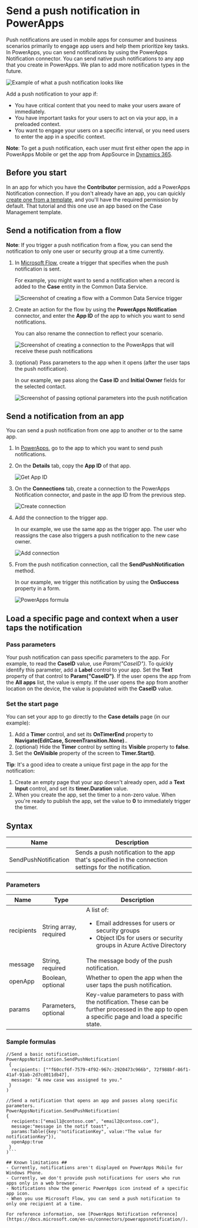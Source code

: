 <properties
	pageTitle="Send a push notification | Microsoft PowerApps"
	description="Learn how to send native push notifications to an app in PowerApps."
	services=""
	suite="powerapps"
	documentationCenter="na"
	authors="jamesol-msft"
	manager="anneta"
	editor=""
	tags=""
	/>

<tags
	ms.service="powerapps"
	ms.devlang="na"
	ms.topic="article"
	ms.tgt_pltfrm="na"
	ms.workload="na"
	ms.date="08/08/2017"
	ms.author="jamesol"/>

# Send a push notification in PowerApps #
Push notifications are used in mobile apps for consumer and business scenarios primarily to engage app users and help them prioritize key tasks. In PowerApps, you can send notifications by using the PowerApps Notification connector. You can send native push notifications to any app that you create in PowerApps. We plan to add more notification types in the future.

![Example of what a push notification looks like](./media/add-notifications/pic1-notification-screenshot.png)

Add a push notification to your app if:
- You have critical content that you need to make your users aware of immediately.
- You have important tasks for your users to act on via your app, in a preloaded context.
- You want to engage your users on a specific interval, or you need users to enter the app in a specific context.

**Note**: To get a push notification, each user must first either open the app in PowerApps Mobile or get the app from AppSource in [Dynamics 365](https://home.dynamics.com/).

## Before you start ##
In an app for which you have the **Contributor** permission, add a PowerApps Notification connection. If you don't already have an app, you can quickly [create one from a template](get-started-test-drive.md), and you'll have the required permission by default. That tutorial and this one use an app based on the Case Management template.

## Send a notification from a flow ##
**Note**: If you trigger a push notification from a flow, you can send the notification to only one user or security group at a time currently.

1. In [Microsoft Flow](https://flow.microsoft.com), create a trigger that specifies when the push notification is sent.

	For example, you might want to send a notification when a record is added to the **Case** entity in the Common Data Service.

	![Screenshot of creating a flow with a Common Data Service trigger](./media/add-notifications/pic4-step1-flowupdated.png)

2. Create an action for the flow by using the **PowerApps Notification** connector, and enter the **App ID** of the app to which you want to send notifications.

	You can also rename the connection to reflect your scenario.

	![Screenshot of creating a connection to the PowerApps that will receive these push notifications](./media/add-notifications/pic5-step2-create-connection.jpg)

4. (optional) Pass parameters to the app when it opens (after the user taps the push notification).

	In our example, we pass along the **Case ID** and **Initial Owner** fields for the selected contact.

	![Screenshot of passing optional parameters into the push notification](./media/add-notifications/pic6-step3-configure-notif.jpg)

## Send a notification from an app
You can send a push notification from one app to another or to the same app.

1. In [PowerApps](https://web.powerapps.com/), go to the app to which you want to send push notifications.

1. On the **Details** tab, copy the **App ID** of that app.

	![Get App ID](./media/add-notifications/grab-id.png)

2. On the **Connections** tab, create a connection to the PowerApps Notification connector, and paste in the app ID from the previous step.

	![Create connection](./media/add-notifications/create-connection.png)

3. Add the connection to the trigger app.

	In our example, we use the same app as the trigger app. The user who reassigns the case also triggers a push notification to the new case owner.

	![Add connection](./media/add-notifications/add-connection.png)

4. From the push notification connection, call the **SendPushNotification** method.

	In our example, we trigger this notification by using the **OnSuccess** property in a form.

	![PowerApps formula](./media/add-notifications/powerapps-function.png)

## Load a specific page and context when a user taps the notification

### Pass parameters
Your push notification can pass specific parameters to the app. For example, to read the **CaseID** value, use *Param("CaseID")*. To quickly identify this parameter, add a **Label** control to your app. Set the **Text** property of that control to **Param("CaseID")**. If the user opens the app from the **All apps** list, the value is empty. If the user opens the app from another location on the device, the value is populated with the **CaseID** value.

### Set the start page
You can set your app to go directly to the **Case details** page (in our example):

1. Add a **Timer** control, and set its **OnTimerEnd** property to **Navigate(EditCase, ScreenTransition.None)**..
1. (optional) Hide the **Timer** control by setting its **Visible** property to **false**.
1. Set the **OnVisible** property of the screen to **Timer.Start()**.

**Tip**: It's a good idea to create a unique first page in the app for the notification:

1. Create an empty page that your app doesn't already open, add a **Text Input** control, and set its **timer.Duration** value.
4. When you create the app, set the timer to a non-zero value. When you're ready to publish the app, set the value to **0** to immediately trigger the timer.

## Syntax

| Name | Description |
|------|-------------|
| SendPushNotification | Sends a push notification to the app that's specified in the connection settings for the notification. |

### Parameters
| Name       | Type    | Description |
|------------|---------|-------------|
| recipients | String array, required | A list of: <ul> <li>Email addresses for users or security groups</li> <li>Object IDs for users or security groups in Azure Active Directory</li></ul>                |
| message    | String, required          | The message body of the push notification.    |
| openApp    | Boolean, optional         | Whether to open the app when the user taps the push notification.                                                                                             |
| params     | Parameters, optional      | Key-value parameters to pass with the notification. These can be further processed in the app to open a specific page and load a specific state. |

### Sample formulas

```
//Send a basic notification.
PowerAppsNotification.SendPushNotification(
 {
  recipients: [""f60ccf6f-7579-4f92-967c-2920473c966b", 72f988bf-86f1-41af-91ab-2d7cd011db47],
  message: "A new case was assigned to you."
 }
)

//Send a notification that opens an app and passes along specific parameters.
PowerAppsNotification.SendPushNotification(
{
  recipients:["email1@contoso.com", "email2@contoso.com"],
  message:"message in the notif toast",
  params:Table({key:"notificationKey", value:"The value for notificationKey"}),
  openApp:true
 }
)```

## Known limitations ##
- Currently, notifications aren't displayed on PowerApps Mobile for Windows Phone.
- Currently, we don't provide push notifications for users who run apps only in a web browser.
- Notifications show the generic PowerApps icon instead of a specific app icon.
- When you use Microsoft Flow, you can send a push notification to only one recipient at a time.

For reference information, see [PowerApps Notification reference](https://docs.microsoft.com/en-us/connectors/powerappsnotification/).
